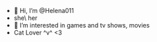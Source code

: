 - 👋 Hi, I’m @Helena011
- she\ her
- 👀 I’m interested in games and tv shows, movies
- Cat Lover ^v^ <3
